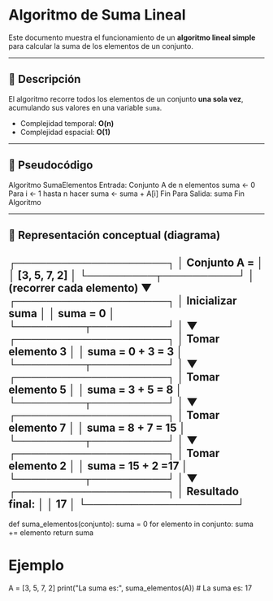 # Algoritmo de Suma Lineal

Este documento muestra el funcionamiento de un **algoritmo lineal simple** para calcular la suma de los elementos de un conjunto.

---

## 🔹 Descripción
El algoritmo recorre todos los elementos de un conjunto **una sola vez**, acumulando sus valores en una variable `suma`.

- Complejidad temporal: **O(n)**
- Complejidad espacial: **O(1)**

---

## 🔹 Pseudocódigo
Algoritmo SumaElementos
Entrada: Conjunto A de n elementos
suma ← 0
Para i ← 1 hasta n hacer
suma ← suma + A[i]
Fin Para
Salida: suma
Fin Algoritmo

---

## 🔹 Representación conceptual (diagrama)
┌────────────────────┐
│ Conjunto A = │
│ [3, 5, 7, 2] │
└─────────┬──────────┘
│ (recorrer cada elemento)
▼
┌────────────────────┐
│ Inicializar suma │
│ suma = 0 │
└─────────┬──────────┘
│
▼
┌────────────────────┐
│ Tomar elemento 3 │
│ suma = 0 + 3 = 3 │
└─────────┬──────────┘
│
▼
┌────────────────────┐
│ Tomar elemento 5 │
│ suma = 3 + 5 = 8 │
└─────────┬──────────┘
│
▼
┌────────────────────┐
│ Tomar elemento 7 │
│ suma = 8 + 7 = 15 │
└─────────┬──────────┘
│
▼
┌────────────────────┐
│ Tomar elemento 2 │
│ suma = 15 + 2 =17 │
└─────────┬──────────┘
│
▼
┌────────────────────┐
│ Resultado final: │
│ 17 │
└────────────────────┘
---
def suma_elementos(conjunto):
    suma = 0
    for elemento in conjunto:
        suma += elemento
    return suma

# Ejemplo
A = [3, 5, 7, 2]
print("La suma es:", suma_elementos(A))  # La suma es: 17
